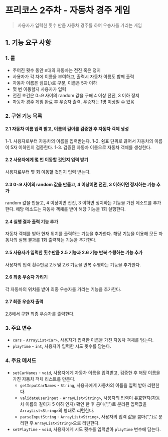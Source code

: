 # 프리코스 2주차 - 자동차 경주 게임

> 사용자가 입력한 횟수 만큼 자동차 경주를 하여 우승자를 가리는 게임

## 1. 기능 요구 사항

### 1. 룰
- 주어진 횟수 동안 n대의 자동차는 전진 혹은 정지
- 사용자가 각 차에 이름을 부여하고, 출력시 자동차 이름도 함께 출력
- 자동차 이름은 쉼표(,)로 구분, 이름은 5자 이하
- 몇 번 이동할지 사용자가 입력
- 전진 조건은 0~9 사이의 random 값을 구해 4 이상 전진, 3 이하 정지
- 자동차 경주 게임 완료 후 우승자 출력. 우승자는 1명 이상일 수 있음

### 2. 구현 기능 목록

#### 2.1 자동차 이름 입력 받고, 이름의 길이를 검증한 후 자동차 객체 생성

1-1. 사용자로부터 자동차의 이름을 입력받는다.
1-2. 쉼표 단위로 끊어서 자동차의 이름이 5자 이하인지 검증한다.
1-3. 검증된 자동차 이름으로 자동차 객체를 생성한다.

#### 2.2 사용자에게 몇 번 이동할 것인지 입력 받기

사용자로부터 몇 회 이동할 것인지 입력 받는다.

#### 2.3 0~9 사이의 random 값을 만들고, 4 이상이면 전진, 3 이하이면 정지하는 기능 추가

random 값을 만들고, 4 이상이면 전진, 3 이하면 정지하는 기능을 가진 메소드를 추가한다.
해당 메소드는 자동차 객체를 받아 해당 기능을 1회 실행한다.

#### 2.4 실행 결과 출력 기능 추가

자동차 객체를 받아 현재 위치를 출력하는 기능을 추가한다.
해당 기능을 이용해 모든 자동차의 실행 결과를 1회 출력하는 기능을 추가한다.

#### 2.5 사용자가 입력한 횟수만큼 2.5 기능과 2.6 기능 반복 수행하는 기능 추가

사용자의 입력 횟수만큼 2.5 및 2.6 기능을 반복 수행하는 기능을 추가한다.

#### 2.6 최종 우승자 가리기

각 자동차의 위치를 받아 최종 우승자를 가리는 기능을 추가한다.

#### 2.7 최종 우승자 출력

2.8에서 구한 최종 우승자를 출력한다.


### 3. 주요 변수

- `cars` - `ArrayList<Car>`, 사용자가 입력한 이름을 가진 자동차 객체를 담는다.
- `playTime` - `int`, 사용자가 입력한 시도 횟수를 담는다.

### 4. 주요 메서드

- `setCarNames` - `void`, 사용자에게 자동차 이름을 입력받고, 검증한 후 해당 이름을 가진 자동차 객체 리스트를 만든다.
    - `getInputCarNames` - `String`, 사용자에게 자동차의 이름을 입력 받아 리턴한다.
    - `validateUserInput` - `ArrayList<String>`, 사용자의 입력이 유효한지(자동차 이름의 길이가 5 이하 인지) 확인 한 후 콤마(",")로 분리된 입력값을 `ArrayList<String>`의 형태로 리턴한다.
    - `parseInputString` - `ArrayList<String>`, 사용자의 입력 값을 콤마(",")로 분리한 후 `ArrayList<String>`으로 리턴한다.
 - `setPlayTime` - `void`, 사용자에게 시도 횟수를 입력받아 `playTime` 변수에 담는다.